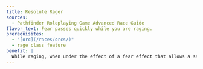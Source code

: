 ```yaml
---
title: Resolute Rager
sources:
  - Pathfinder Roleplaying Game Advanced Race Guide
flavor_text: Fear passes quickly while you are raging.
prerequisites:
  - "[orc](/races/orcs/)"
  - rage class feature
benefit: |
  While raging, when under the effect of a fear effect that allows a saving throw, you can make a new saving throw against that fear effect at the start of each of your turns before acting. If you make the new save, the fear effect ends.
---
```


